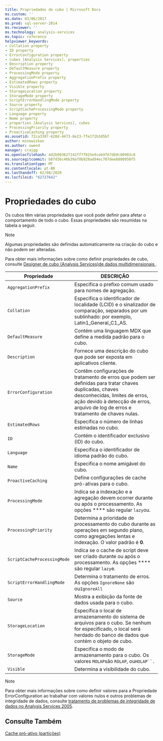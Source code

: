 ```yaml
---
title: Propriedades do cubo | Microsoft Docs
ms.custom: ''
ms.date: 03/06/2017
ms.prod: sql-server-2014
ms.reviewer: ''
ms.technology: analysis-services
ms.topic: reference
helpviewer_keywords:
- Collation property
- ID property
- ErrorConfiguration property
- cubes [Analysis Services], properties
- Description property
- DefaultMeasure property
- ProcessingMode property
- AggregationPrefix property
- EstimatedRows property
- Visible property
- StorageLocation property
- StorageMode property
- ScriptErrorHandlingMode property
- Source property
- ScriptCacheProcessingMode property
- Language property
- Name property
- properties [Analysis Services], cubes
- ProcessingPriority property
- ProactiveCaching property
ms.assetid: 72ca3387-620d-4473-8e23-7fe1f2b3d5bf
author: minewiskan
ms.author: owend
manager: craigg
ms.openlocfilehash: 4d2b99362f242ff7f815e9ceb9f67db9c80983c8
ms.sourcegitcommit: b87d36c46b39af8b929ad94ec707dee8800950f5
ms.translationtype: MT
ms.contentlocale: pt-BR
ms.lasthandoff: 02/08/2020
ms.locfileid: "62727642"
---
```

# <a name="cube-properties"></a>Propriedades do cubo
  Os cubos têm várias propriedades que você pode definir para afetar o comportamento de todo o cubo. Essas propriedades são resumidas na tabela a seguir.  
  
> [!NOTE]  
>  Algumas propriedades são definidas automaticamente na criação do cubo e não podem ser alteradas.  
  
 Para obter mais informações sobre como definir propriedades de cubo, consulte [Designer de cubo &#40;Analysis Services&#41;de dados multidimensionais ](../cube-designer-analysis-services-multidimensional-data.md).  
  
|Propriedade|DESCRIÇÃO|  
|--------------|-----------------|  
|`AggregationPrefix`|Especifica o prefixo comum usado para nomes de agregação.|  
|`Collation`|Especifica o identificador de localidade (LCID) e o sinalizador de comparação, separados por um sublinhado: por exemplo, Latin1_General_C1_AS.|  
|`DefaultMeasure`|Contém uma linguagem MDX que define a medida padrão para o cubo.|  
|`Description`|Fornece uma descrição do cubo que pode ser exposta em aplicativos cliente.|  
|`ErrorConfiguration`|Contêm configurações de tratamento de erros que podem ser definidas para tratar chaves duplicadas, chaves desconhecidas, limites de erros, ação devido à detecção de erros, arquivo de log de erros e tratamento de chaves nulas.|  
|`EstimatedRows`|Especifica o número de linhas estimadas no cubo.|  
|`ID`|Contém o identificador exclusivo (ID) do cubo.|  
|`Language`|Especifica o identificador de idioma padrão do cubo.|  
|`Name`|Especifica o nome amigável do cubo.|  
|`ProactiveCaching`|Define configurações de cache pró-ativas para o cubo.|  
|`ProcessingMode`|Indica se a indexação e a agregação devem ocorrer durante ou após o processamento. As opções **** são regular `lazy`ou.|  
|`ProcessingPriority`|Determina a prioridade de processamento do cubo durante as operações em segundo plano, como agregações lentas e indexação. O valor padrão é **0**.|  
|`ScriptCacheProcessingMode`|Indica se o cache de script deve ser criado durante ou após o processamento. As opções **** são regular `lazy`e.|  
|`ScriptErrorHandlingMode`|Determina o tratamento de erros. As opções `IgnoreNone` são ou`IgnoreAll`|  
|`Source`|Mostra a exibição da fonte de dados usada para o cubo.|  
|`StorageLocation`|Especifica o local de armazenamento do sistema de arquivos para o cubo. Se nenhum for especificado, o local será herdado do banco de dados que contém o objeto de cubo.|  
|`StorageMode`|Especifica o modo de armazenamento para o cubo. Os valores `MOLAP`são `ROLAP`, ou`HOLAP``.`|  
|`Visible`|Determina a visibilidade do cubo.|  
  
> [!NOTE]  
>  Para obter mais informações sobre como definir valores para a Propriedade ErrorConfiguration ao trabalhar com valores nulos e outros problemas de integridade de dados, consulte [tratamento de problemas de integridade de dados no Analysis Services 2005](https://go.microsoft.com/fwlink/?LinkId=81891).  
  
## <a name="see-also"></a>Consulte Também  
 [Cache pró-ativo &#40;partições&#41;](partitions-proactive-caching.md)  
  
  
